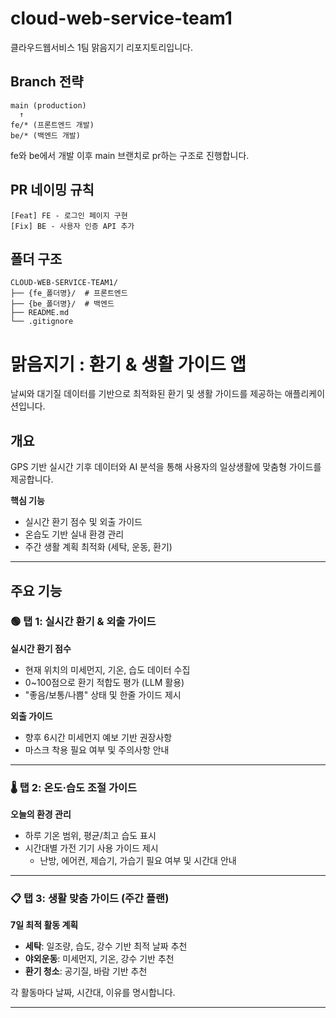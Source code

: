 # cloud-web-service-team1
클라우드웹서비스 1팀 맑음지기 리포지토리입니다.

## Branch 전략

```
main (production)
  ↑
fe/* (프론트엔드 개발)
be/* (백엔드 개발)
```

fe와 be에서 개발 이후 main 브랜치로 pr하는 구조로 진행합니다.

## PR 네이밍 규칙
```
[Feat] FE - 로그인 페이지 구현
[Fix] BE - 사용자 인증 API 추가
```
## 폴더 구조

```
CLOUD-WEB-SERVICE-TEAM1/
├── {fe_폴더명}/  # 프론트엔드 
├── {be_폴더명}/  # 백엔드
├── README.md
└── .gitignore
```

# 맑음지기 : 환기 & 생활 가이드 앱

날씨와 대기질 데이터를 기반으로 최적화된 환기 및 생활 가이드를 제공하는 애플리케이션입니다.

## 개요

GPS 기반 실시간 기후 데이터와 AI 분석을 통해 사용자의 일상생활에 맞춤형 가이드를 제공합니다.

**핵심 기능**
- 실시간 환기 점수 및 외출 가이드
- 온습도 기반 실내 환경 관리
- 주간 생활 계획 최적화 (세탁, 운동, 환기)

---

## 주요 기능

### 🟢 탭 1: 실시간 환기 & 외출 가이드

**실시간 환기 점수**
- 현재 위치의 미세먼지, 기온, 습도 데이터 수집
- 0~100점으로 환기 적합도 평가 (LLM 활용)
- "좋음/보통/나쁨" 상태 및 한줄 가이드 제시

**외출 가이드**
- 향후 6시간 미세먼지 예보 기반 권장사항
- 마스크 착용 필요 여부 및 주의사항 안내

---

### 🌡️ 탭 2: 온도·습도 조절 가이드

**오늘의 환경 관리**
- 하루 기온 범위, 평균/최고 습도 표시
- 시간대별 가전 기기 사용 가이드 제시
  - 난방, 에어컨, 제습기, 가습기 필요 여부 및 시간대 안내

---

### 📋 탭 3: 생활 맞춤 가이드 (주간 플랜)

**7일 최적 활동 계획**
- **세탁**: 일조량, 습도, 강수 기반 최적 날짜 추천
- **야외운동**: 미세먼지, 기온, 강수 기반 추천
- **환기 청소**: 공기질, 바람 기반 추천

각 활동마다 날짜, 시간대, 이유를 명시합니다.

---
